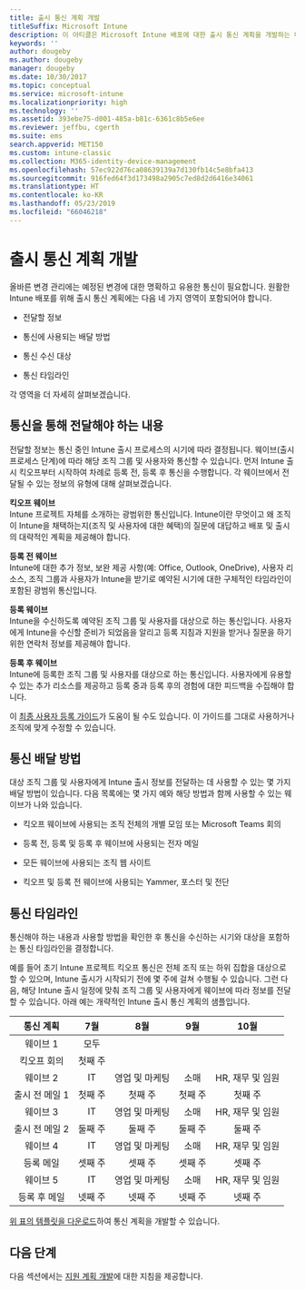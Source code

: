 ```yaml
---
title: 출시 통신 계획 개발
titleSuffix: Microsoft Intune
description: 이 아티클은 Microsoft Intune 배포에 대한 출시 통신 계획을 개발하는 데 도움이 됩니다.
keywords: ''
author: dougeby
ms.author: dougeby
manager: dougeby
ms.date: 10/30/2017
ms.topic: conceptual
ms.service: microsoft-intune
ms.localizationpriority: high
ms.technology: ''
ms.assetid: 393ebe75-d001-485a-b81c-6361c8b5e6ee
ms.reviewer: jeffbu, cgerth
ms.suite: ems
search.appverid: MET150
ms.custom: intune-classic
ms.collection: M365-identity-device-management
ms.openlocfilehash: 57ec922d76ca08639139a7d130fb14c5e8bfa413
ms.sourcegitcommit: 916fed64f3d173498a2905c7ed8d2d6416e34061
ms.translationtype: HT
ms.contentlocale: ko-KR
ms.lasthandoff: 05/23/2019
ms.locfileid: "66046218"
---
```

# <a name="develop-a-rollout-communication-plan"></a>출시 통신 계획 개발

올바른 변경 관리에는 예정된 변경에 대한 명확하고 유용한 통신이 필요합니다. 원활한 Intune 배포를 위해 출시 통신 계획에는 다음 네 가지 영역이 포함되어야 합니다.

-   전달할 정보

-   통신에 사용되는 배달 방법

-   통신 수신 대상

-   통신 타임라인

각 영역을 더 자세히 살펴보겠습니다.

## <a name="what-needs-to-be-communicated"></a>통신을 통해 전달해야 하는 내용

전달할 정보는 통신 중인 Intune 출시 프로세스의 시기에 따라 결정됩니다. 웨이브(출시 프로세스 단계)에 따라 해당 조직 그룹 및 사용자와 통신할 수 있습니다. 먼저 Intune 출시 킥오프부터 시작하여 차례로 등록 전, 등록 후 통신을 수행합니다. 각 웨이브에서 전달될 수 있는 정보의 유형에 대해 살펴보겠습니다.

**킥오프 웨이브** <br/>Intune 프로젝트 자체를 소개하는 광범위한 통신입니다. Intune이란 무엇이고 왜 조직이 Intune을 채택하는지(조직 및 사용자에 대한 혜택)의 질문에 대답하고 배포 및 출시의 대략적인 계획을 제공해야 합니다.

**등록 전 웨이브**<br/> Intune에 대한 추가 정보, 보완 제공 사항(예: Office, Outlook, OneDrive), 사용자 리소스, 조직 그룹과 사용자가 Intune을 받기로 예약된 시기에 대한 구체적인 타임라인이 포함된 광범위 통신입니다.

**등록 웨이브**<br/> Intune을 수신하도록 예약된 조직 그룹 및 사용자를 대상으로 하는 통신입니다. 사용자에게 Intune을 수신할 준비가 되었음을 알리고 등록 지침과 지원을 받거나 질문을 하기 위한 연락처 정보를 제공해야 합니다.

**등록 후 웨이브**<br/> Intune에 등록한 조직 그룹 및 사용자를 대상으로 하는 통신입니다. 사용자에게 유용할 수 있는 추가 리소스를 제공하고 등록 중과 등록 후의 경험에 대한 피드백을 수집해야 합니다.

이 [최종 사용자 등록 가이드](https://gallery.technet.microsoft.com/Intune-End-User-Enrollment-3a0c9b0c?WT.mc_id=Blog_Intune_General_PCIT)가 도움이 될 수도 있습니다. 이 가이드를 그대로 사용하거나 조직에 맞게 수정할 수 있습니다.

## <a name="communication-delivery-methods"></a>통신 배달 방법

대상 조직 그룹 및 사용자에게 Intune 출시 정보를 전달하는 데 사용할 수 있는 몇 가지 배달 방법이 있습니다. 다음 목록에는 몇 가지 예와 해당 방법과 함께 사용할 수 있는 웨이브가 나와 있습니다.

-   킥오프 웨이브에 사용되는 조직 전체의 개별 모임 또는 Microsoft Teams 회의

-   등록 전, 등록 및 등록 후 웨이브에 사용되는 전자 메일

-   모든 웨이브에 사용되는 조직 웹 사이트

-   킥오프 및 등록 전 웨이브에 사용되는 Yammer, 포스터 및 전단

## <a name="communications-timeline"></a>통신 타임라인

통신해야 하는 내용과 사용할 방법을 확인한 후 통신을 수신하는 시기와 대상을 포함하는 통신 타임라인을 결정합니다.

예를 들어 초기 Intune 프로젝트 킥오프 통신은 전체 조직 또는 하위 집합을 대상으로 할 수 있으며, Intune 출시가 시작되기 전에 몇 주에 걸쳐 수행될 수 있습니다. 그런 다음, 해당 Intune 출시 일정에 맞춰 조직 그룹 및 사용자에게 웨이브에 따라 정보를 전달할 수 있습니다. 아래 예는 개략적인 Intune 출시 통신 계획의 샘플입니다.

  | **통신 계획** | **7월** | **8월** | **9월** | **10월** |
|:---:|:---:|:---:|:---:|:---:|
| 웨이브 1  | 모두 |  |  |  |                                                         
| 킥오프 회의 | 첫째 주 |  |  |  |                                                         
| 웨이브 2 | IT | 영업 및 마케팅 | 소매 | HR, 재무 및 임원 |
| 출시 전 메일 1 | 첫째 주 | 첫째 주 | 첫째 주 | 첫째 주 |
| 웨이브 3 | IT | 영업 및 마케팅 | 소매 | HR, 재무 및 임원 |
| 출시 전 메일 2 | 둘째 주 | 둘째 주 | 둘째 주 | 둘째 주 |
| 웨이브 4 | IT | 영업 및 마케팅 | 소매 | HR, 재무 및 임원 |
| 등록 메일 | 셋째 주 | 셋째 주 | 셋째 주 | 셋째 주 |
| 웨이브 5 | IT | 영업 및 마케팅 | 소매 | HR, 재무 및 임원 |
| 등록 후 메일 | 넷째 주 | 넷째 주 | 넷째 주 | 넷째 주 |

[위 표의 템플릿을 다운로드](https://gallery.technet.microsoft.com/Intune-deployment-planning-fae156c2?redir=0)하여 통신 계획을 개발할 수 있습니다.

## <a name="next-step"></a>다음 단계

다음 섹션에서는 [지원 계획 개발](planning-guide-support-plan.md)에 대한 지침을 제공합니다.

